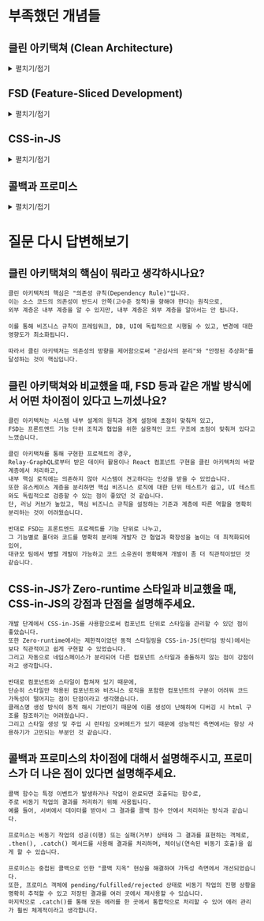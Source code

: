 # 부족했던 개념들

## 클린 아키택쳐 (Clean Architecture)
<details>
<summary>펼치기/접기</summary>

### 기본 개념 (5살 아이에게 설명하듯이)
- 클린 아키텍처는 소프트웨어를 깨끗하고 튼튼하게 만드는 설계 방법

#### 블록 쌓기 놀이처럼 생각하기
```text
소프트웨어를 만드는 건 블록을 쌓는 놀이와 아주 비슷해. 
블록집을 지을 때 "창문 블록"과 "문 블록"이 따로 있듯, 컴퓨터 프로그램도 여러 가지 블록(기능)을 따로따로 만들어서 모으는 거야.
```

#### 안쪽과 바깥쪽의 약속
```text
블록집에서 벽돌이 서로 너무 꽉 붙으면, 문을 새로 달기 어렵지?
클린 아키텍처는 블록(기능)들이 서로 서로를 너무 많이 의지하지 않게 해서, 하나를 바꿔도 다른 것들은 멀쩡하게 남아있게 해줘.
```

#### 변화에 강한 집 만들기
```text
블록집에 창문이나 문을 바꾸고 싶을 때, 클린 아키텍처로 쌓은 집은 쉽게 고칠 수 있어. 
왜냐하면 각 블록(기능)이 자기 일만 딱 해놓고, 필요할 때만 살짝 연결되거든.
```

### 클린 아키텍처의 구조
![img_2.png](images/img_2.png)
1. 엔티티 / 도메인 계층
   - 비즈니스의 핵심 데이터와 불변하는 도메인 규칙을 캡슐화
   - 예시: 사용자를 나타내는 엔티티 클래스

```typescript
// entities/User.ts
export class User {
    constructor(public id: number, public name: string) {}
}
```

2. 유스케이스 (Use Case) 계층
   - 사용자가 실제로 서비스를 사용할 때 동작하는 업무 규칙을 담당
   - 엔티티를 활용해 비즈니스 프로세스를 수행하는 코드가 들어감
   - 예시: 사용자의 이름을 확인하는 유스케이스

```typescript
// usecases/GetUserName.ts
import { UserRepository } from "../domain/UserRepository";
import { User } from "../entities/User";

export class GetUserName {
    constructor(private userRepository: UserRepository) {}

    async execute(userId: number): Promise<string> {
        const user: User = await this.userRepository.getUserById(userId);
        return user.name;
    }
}
```

3. 인터페이스 어댑터 계층
   - 유스케이스와 외부 세계의 소통 창구 역할
   - 예를 들어 화면에 보여지는 데이터 형식으로 변환하거나, DB·API 등에서 데이터를 받아와 유스케이스가 쓸 수 있도록 제공
   - 예시: 사용자 정보를 DB에서 읽어 오기 위한 리포지토리

```typescript
// domain/UserRepository.ts (인터페이스 - 도메인 계층)
import { User } from "../entities/User";

export interface UserRepository {
    getUserById(userId: number): Promise<User>;
}
```

```typescript
// infrastructure/InMemoryUserRepository.ts (구현체 - 인프라 계층)
import { UserRepository } from "../domain/UserRepository";
import { User } from "../entities/User";

export class InMemoryUserRepository implements UserRepository {
    private users = [new User(1, "철수"), new User(2, "영희")];

    async getUserById(userId: number): Promise<User> {
        return this.users.find((user) => user.id === userId)!;
    }
}
```

4. 프레임워크/드라이버 계층
   - 프로그램이 동작하는 환경(웹 프레임워크, 데이터베이스, 서버 등)과 관련된 코드가 포함
   - 이 계층의 변경이 내부 핵심 로직에 영향을 주지 않도록 함
   - 예시: Spring, Express 등과 연결하는 코드, DB 드라이버 설정 등

```typescript
// components/UserName.tsx
import React, { useEffect, useState } from "react";
import { GetUserName } from "../usecases/GetUserName";
import { UserRepository } from "../domain/UserRepository";

interface Props {
    userId: number;
    userRepository: UserRepository; // 의존성 주입
}

export function UserNameComponent({ userId, userRepository }: Props) {
    const [name, setName] = useState<string>("");

    useEffect(() => {
        const getUserName = new GetUserName(userRepository);
        getUserName.execute(userId).then(setName);
    }, [userId, userRepository]);

    return <div>{name}</div>;
}
```

#### 예시 폴더 구조

```text
src/
  ├── entities/             # 엔티티 (핵심 비즈니스 데이터)
  │    └── User.ts
  ├── domain/               # 도메인 인터페이스 (비즈니스 규칙의 추상화)
  │    └── UserRepository.ts
  ├── usecases/             # 유스케이스 (애플리케이션 비즈니스 로직)
  │    └── GetUserName.ts
  ├── infrastructure/       # 인프라스트럭처 (외부 기술 구현체)
  │    └── InMemoryUserRepository.ts
  ├── adapters/             # 인터페이스 어댑터 (데이터 변환, 컨트롤러 등)
  │    └── UserController.ts
  ├── components/           # 프레임워크/드라이버 (UI, 웹 프레임워크)
  │    └── UserNameComponent.tsx
  └── index.ts              # 앱 엔트리포인트 (DI 컨테이너, 라우터 등)
```

#### 서비스 흐름 예시

1. 사용자 요청이 들어옴
   - 애플리케이션 엔트리포인트에서 DI 컨테이너가 의존성을 주입
2. 프레임워크/드라이버 계층
   - UserNameComponent가 props로 주입받은 UserRepository와 함께 렌더링
3. 유스케이스 계층 
   - UserNameComponent가 GetUserName 유스케이스를 생성하고 실행
4. 도메인 계층
   - GetUserName이 UserRepository 인터페이스를 통해 데이터 요청
5. 인프라스트럭처 계층
   - InMemoryUserRepository 구현체가 실제 데이터를 반환
6. 엔티티 계층
   - User 엔티티 객체에서 원하는 데이터(예: name) 추출
7. 결과 반환 및 UI 렌더링
   - GetUserName 유스케이스 결과를 받아 UserNameComponent가 화면에 보여줌

### 핵심 원칙: 의존성 규칙과 SOLID
의존성 규칙(Dependency Rule)은 코드의 방향이 안쪽(핵심 정책)을 향해야 하고, 바깥쪽(세부 사항)은 핵심을 몰라도 됨
- SRP(단일 책임 원칙): 하나의 책임만 가진다
- OCP(개방-폐쇄 원칙): 확장엔 열려 있고, 변경엔 닫혀 있다
- LSP(리스코프 치환 원칙): 상속이 올바르게 동작한다
- ISP(인터페이스 분리 원칙): 인터페이스는 작게, 필요한 것만 제공한다
- DIP(의존 역전 원칙): 추상(정책)에 의존하고, 세부적인건 늦게 결정해서 결합도 낮추기

### 클린 아키텍처의 가장 큰 장점은, <u>바깥쪽(외부 기술)이 바뀌더라도 핵심 로직은 변화 없이 유지</u>된다는 점

[위로](#클린-아키택쳐-clean-architecture)

</details>

## FSD (Feature-Sliced Development)

<details>
<summary>펼치기/접기</summary>

### 대규모 프론트엔드 프로젝트에서 기능 단위로 프로젝트를 나누어 유지보수와 확장성 향상에 집중하는 개발론

### 계층 구조
1. 레이어 (Layer)
    - 프로젝트 최상위 디렉토리로, 기능과 역할별로 분리된 여러 레이어로 구성
    - 주요 레이어 종류:
        - app: 애플리케이션 초기화, 진입점 역할(라우터, 전역 설정 등)
        - pages: 페이지 단위 UI와 라우팅을 담당
        - widgets: 페이지에서 사용되는 독립적인 비즈니스 블록으로, 여러 features를 조합하여 만든 복합 UI 컴포넌트
        - features: 사용자 시나리오에 따른 비즈니스 기능 구현
        - entities: 비즈니스 핵심 개념(데이터 모델 등)
        - shared: 비즈니스 기능과 무관한 공통 컴포넌트, 유틸리티
```text
app (최상위)
↓
pages 
↓
widgets
↓  
features
↓
entities
↓
shared (최하위)
```
2. 슬라이스 (Slice)
    - 각 레이어 안에서 기능적 단위로 나눈 "슬라이스"가 있음
    - 하나의 슬라이스는 관련된 컴포넌트, 상태, API 호출 등을 포함하여 독립적으로 관리
3. 세그먼트 (Segment)
    - 슬라이스를 더욱 세분화한 단위로, 디렉터리 내 실제 코드 파일과 하위 폴더를 의미
    - 세밀한 관리와 모듈화를 위한 구조

### 핵심 원칙
- 기능 중심 설계: 애플리케이션을 비즈니스 기능 단위(Feature)로 나누어 개발
- 계층화: 각 기능은 레이어별로 구분되어 관심사가 분리
- 단방향 의존성: 상위 레이어가 하위 레이어에만 의존 가능하며, 하위 레이어는 상위에 의존하지 않음
- 명시적 공개 인터페이스: 각 모듈이나 기능은 명확한 공개 API를 통해서만 상호작용하도록 함
- 구성 가능성: 작은 기능 단위로 조합해 더 큰 기능을 만드는 식으로 개발
- 재사용과 독립성: 슬라이스 간 독립성을 추구하며, 재사용 가능한 컴포넌트는 shared 레이어에 둠

[위로](#fsd-feature-sliced-development)

</details>

## CSS-in-JS

<details>
<summary>펼치기/접기</summary>

### 기본 개념 
- JavaScript 파일 내에서 CSS를 작성하는 방식
- styled-components, emotion 등이 대표적인 CSS-in-JS 라이브러리

### Zero-runtime이란
- CSS 스타일을 웹브라우저 런타임(실행 시간)에 동적으로 생성하거나 조작하지 않고, 애플리케이션 빌드 시점(컴파일 타임)에 미리 CSS 파일로 만들어서 제공하는 방식
- 스타일을 적용할 때 추가적인 JavaScript 코드 실행이 없으므로, 브라우저에 전달된 정적인 CSS 파일을 그대로 해석해 스타일을 적용

#### 주요 장점
- 스타일 생성 시기: 빌드 타임에 모든 CSS가 생성되고 추출되어 .css 파일로 분리
- 런타임 오버헤드 없음: 브라우저에서 스타일을 동적으로 생성하거나 수정하는 JavaScript 실행이 필요 없음
- 동적 스타일 제한: 빌드 시 정해진 스타일만 적용 가능하며, 런타임 동적 스타일은 CSS 변수(CSS custom properties) 등으로 제한적으로 처리
- 코드 최적화 효과: 필요없는 스타일이 포함되지 않아 번들 크기 감소와 빠른 렌더링 가능

### CSS-in-JS의 강점
1. 컴포넌트 단위 스타일 관리
   - 스타일과 컴포넌트가 한 파일에 있으므로 유지보수가 쉽고, 코드 간 결합도가 높아져 관리가 편리
2. 동적 스타일링 가능
   - JavaScript 변수와 조건문을 적용해 사용자별 동적 스타일을 쉽게 처리할 수 있음
3. 스타일 충돌 방지
   - 자동으로 네임스페이스가 분리되어 다른 컴포넌트 스타일과 충돌하지 않음
4. 사용하지 않는 스타일 제거
   - 라이브러리에 따라 미사용 스타일을 자동 정리해 코드 최적화가 가능

[위로](#css-in-js)

</details>

## 콜백과 프로미스

<details>
<summary>펼치기/접기</summary>

### 기본 개념

#### 콜백(Callback)
- 다른 함수의 인자로 전달되어 특정 이벤트가 발생하거나 작업이 완료되면 호출되는 함수
- 주로 비동기 작업의 결과를 처리하기 위해 사용됨
- 예를 들어, 서버에서 데이터를 받아서 그 결과를 콜백 함수 안에서 처리하는 방식

#### 프로미스(Promise)
- 비동기 작업의 성공(이행) 또는 실패(거부) 상태와 그 결과를 표현하는 객체
- .then(), .catch() 메서드를 사용해 결과를 처리하며, 체이닝(연속된 비동기 호출)을 쉽게 할 수 있음
- ES6 이후 공식적인 비동기 처리 메커니즘으로 자리 잡음

### 프로미스의 이점
- 가독성 향상: 복잡한 비동기 작업을 순차적으로 처리할 때 콜백 지옥 문제를 해결해줌
- 에러 처리 용이: .catch()를 통해 실패나 예외를 체계적으로 처리 가능
- 비동기 결과 재사용 가능: 프로미스 객체 자체에 결과를 저장하기 때문에 여러 곳에서 활용할 수 있음
- 코드 간결화: async/await 구문을 써서 마치 동기 코드처럼 비동기 작업을 처리할 수 있음

```javascript
// 콜백 지옥 예시
getData(function(a) {
    getMoreData(a, function(b) {
        getEvenMoreData(b, function(c) {
            // 깊어지는 중첩...
        });
    });
});

// 프로미스 체이닝
getData()
    .then(a => getMoreData(a))
    .then(b => getEvenMoreData(b))
    .then(c => console.log(c));
```

[위로](#콜백과-프로미스)

</details>

#  질문 다시 답변해보기

## 클린 아키택쳐의 핵심이 뭐라고 생각하시나요?

```text
클린 아키텍처의 핵심은 "의존성 규칙(Dependency Rule)"입니다.
이는 소스 코드의 의존성이 반드시 안쪽(고수준 정책)을 향해야 한다는 원칙으로,
외부 계층은 내부 계층을 알 수 있지만, 내부 계층은 외부 계층을 알아서는 안 됩니다.

이를 통해 비즈니스 규칙이 프레임워크, DB, UI에 독립적으로 시행될 수 있고, 변경에 대한 영향도가 최소화됩니다.

따라서 클린 아키텍처는 의존성의 방향을 제어함으로써 "관심사의 분리"와 "안정된 추상화"를 달성하는 것이 핵심입니다.
```

## 클린 아키택쳐와 비교했을 때, FSD 등과 같은 개발 방식에서 어떤 차이점이 있다고 느끼셨나요?

```text
클린 아키텍처는 시스템 내부 설계의 원칙과 경계 설정에 초점이 맞춰져 있고, 
FSD는 프론트엔드 기능 단위 조직과 협업을 위한 실용적인 코드 구조에 초점이 맞춰져 있다고 느꼈습니다. 

클린 아키택쳐를 통해 구현한 프로젝트의 경우,
Relay-GraphQL로부터 받은 데이터 활용이나 React 컴포넌트 구현을 클린 아키텍처의 바깥 계층에서 처리하고,
내부 핵심 로직에는 의존하지 않아 시스템이 견고하다는 인상을 받을 수 있었습니다.
또한 유스케이스 계층을 분리하면 핵심 비즈니스 로직에 대한 단위 테스트가 쉽고, UI 테스트와도 독립적으로 검증할 수 있는 점이 좋았던 것 같습니다.
단, 러닝 커브가 높았고, 핵심 비즈니스 규칙을 설정하는 기준과 계층에 따른 역할을 명확히 분리하는 것이 어려웠습니다.

반대로 FSD는 프론트엔드 프로젝트를 기능 단위로 나누고, 
그 기능별로 폴더와 코드를 명확히 분리해 개발자 간 협업과 확장성을 높이는 데 최적화되어 있어,
대규모 팀에서 병렬 개발이 가능하고 코드 소유권이 명확해져 개발이 좀 더 직관적이었던 것 같습니다.
```

## CSS-in-JS가 Zero-runtime 스타일과 비교했을 때, CSS-in-JS의 강점과 단점을 설명해주세요.

```text
개발 단계에서 CSS-in-JS를 사용함으로써 컴포넌트 단위로 스타일을 관리할 수 있던 점이 좋았습니다.
또한 Zero-runtime에서는 제한적이었던 동적 스타일링을 CSS-in-JS(런타임 방식)에서는 보다 직관적이고 쉽게 구현할 수 있었습니다.
그리고 자동으로 네임스페이스가 분리되어 다른 컴포넌트 스타일과 충돌하지 않는 점이 강점이라고 생각합니다.

반대로 컴포넌트와 스타일이 합쳐져 있기 때문에, 
단순히 스타일만 적용된 컴포넌트와 비즈니스 로직을 포함한 컴포넌트의 구분이 어려워 코드 가독성이 떨어지는 점이 단점이라고 생각했습니다.
클래스명 생성 방식이 동적 해시 기반이기 때문에 이름 생성이 난해하여 디버깅 시 html 구조를 참조하기는 어려웠습니다.
그리고 스타일 생성 및 주입 시 런타임 오버헤드가 있기 때문에 성능적인 측면에서는 항상 사용하기가 고민되는 부분인 것 같습니다.
```

## 콜백과 프로미스의 차이점에 대해서 설명해주시고, 프로미스가 더 나은 점이 있다면 설명해주세요.

```text
콜백 함수는 특정 이벤트가 발생하거나 작업이 완료되면 호출되는 함수로,
주로 비동기 작업의 결과를 처리하기 위해 사용됩니다.
예를 들어, 서버에서 데이터를 받아서 그 결과를 콜백 함수 안에서 처리하는 방식과 같습니다.

프로미스는 비동기 작업의 성공(이행) 또는 실패(거부) 상태와 그 결과를 표현하는 객체로,
.then(), .catch() 메서드를 사용해 결과를 처리하며, 체이닝(연속된 비동기 호출)을 쉽게 할 수 있습니다.

프로미스는 중첩된 콜백으로 인한 "콜백 지옥" 현상을 해결하여 가독성 측면에서 개선되었습니다.
또한, 프로미스 객체에 pending/fulfilled/rejected 상태로 비동기 작업의 진행 상황을 명확히 추적할 수 있고 저장된 결과를 여러 곳에서 재사용할 수 있습니다.
마지막으로 .catch()를 통해 모든 에러를 한 곳에서 통합적으로 처리할 수 있어 에러 관리가 훨씬 체계적이라고 생각합니다.
```